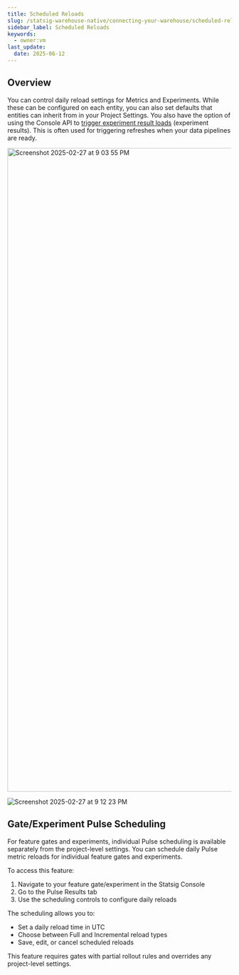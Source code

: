 ```yaml
---
title: Scheduled Reloads
slug: /statsig-warehouse-native/connecting-your-warehouse/scheduled-reloads
sidebar_label: Scheduled Reloads
keywords:
  - owner:vm
last_update:
  date: 2025-06-12
---
```


## Overview
You can control daily reload settings for Metrics and Experiments. While these can be configured on each entity, you can also set defaults that entities can inherit from in your Project Settings. You also have the option of using the Console API to [trigger experiment result loads](/console-api/experiments#post-/experiments/-experiment_id-/load_pulse) (experiment results). This is often used for triggering refreshes when your data pipelines are ready.

<img width="1443" alt="Screenshot 2025-02-27 at 9 03 55 PM" src="https://github.com/user-attachments/assets/d056be8d-19a0-43ae-91e1-cf5e16d23b53" />

![Screenshot 2025-02-27 at 9 12 23 PM](https://github.com/user-attachments/assets/efc232e7-4189-4ee7-b35a-5b1530041c70)

## Gate/Experiment Pulse Scheduling

For feature gates and experiments, individual Pulse scheduling is available separately from the project-level settings. You can schedule daily Pulse metric reloads for individual feature gates and experiments.

To access this feature:
1. Navigate to your feature gate/experiment in the Statsig Console
2. Go to the Pulse Results tab
3. Use the scheduling controls to configure daily reloads

The scheduling allows you to:
- Set a daily reload time in UTC
- Choose between Full and Incremental reload types
- Save, edit, or cancel scheduled reloads

This feature requires gates with partial rollout rules and overrides any project-level settings.
